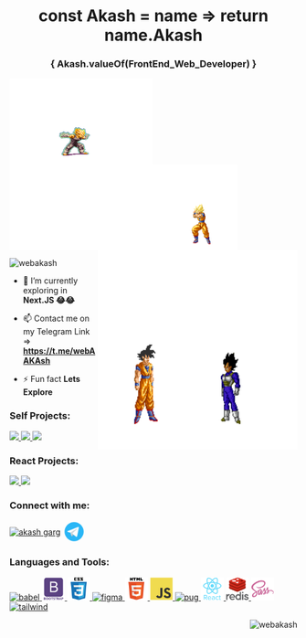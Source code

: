 <h1 align="center">const Akash = name => return name.Akash</h1>
<h3 align="center">{ Akash.valueOf(FrontEnd_Web_Developer) }</h3>

<img align="left" src="https://github.com/webAKAsh/webAKAsh/blob/main/vegeta.gif" width="250" height="150" />
<img align="center" src="https://github.com/webAKAsh/webAKAsh/blob/main/goku.gif" width="400" height="150" />
<img align="right" src="https://github.com/webAKAsh/webAKAsh/blob/main/gokuvsvegeta.gif" width="350" height="350" />

<p align="left"> <img src="https://komarev.com/ghpvc/?username=webakash&label=Profile%20views&color=0e75b6&style=flat" alt="webakash" /> </p>

- 🌱 I’m currently exploring in **Next.JS 😂😂**

- 📫 Contact me on my Telegram Link => **https://t.me/webAAKAsh**

- ⚡ Fun fact **Lets Explore**

<h3 align="left">Self Projects:</h3>
<a href="https://webakash.github.io/RandomColor/RandomColor.html" target="blank">
  <img src="https://img.shields.io/badge/Random--Color-white?style=for-the-badge&logo=ClickUp"/>
</a>
<a href="https://webakash.github.io/DrumKit/Drumkit.html" target="blank">
  <img src="https://img.shields.io/badge/DrumKit--Let's%20Rock!-purple?style=for-the-badge&logo=Apple%20Music"/>
</a>
<a href="https://webakash.github.io/TicTacToe/Tic-Tac-Toe.html" target="blank">
  <img src="https://img.shields.io/badge/PLAY%20TIC--TAC--TOE...-darkred?style=for-the-badge&logo=Vodafone"/>
</a>

<h3 align="left">React Projects:</h3>
<a href="https://react-movie-aloiiodpy-webakash.vercel.app/" target="blank">
  <img src="https://img.shields.io/badge/Movie Search-20232A?style=for-the-badge&logo=react&logoColor=61DAFB"/>
</a>
<a href="https://course-blog-mszc0bwb5-webakash.vercel.app" target="blank">
  <img src="https://img.shields.io/badge/A Common Blog-20232A?style=for-the-badge&logo=react&logoColor=61DAFB"/>
</a>

<h3 align="left">Connect with me:</h3>
<p align="left">
<a href="https://www.linkedin.com/in/akash-garg-ab278b212/" target="blank"><img align="center" src="https://raw.githubusercontent.com/rahuldkjain/github-profile-readme-generator/master/src/images/icons/Social/linked-in-alt.svg" alt="akash garg" height="30" width="40" /></a>
 <a href="https://t.me/webAAKAsh" target="blank">
   <img align="center" alt="akash garg" height="40" width="40" src="https://github.com/webAKAsh/webAKAsh/blob/main/icons8-telegram-app.gif"/>
 </a>
</p>

<h3 align="left">Languages and Tools:</h3>
<p align="left"> <a href="https://babeljs.io/" target="_blank"> <img src="https://www.vectorlogo.zone/logos/babeljs/babeljs-icon.svg" alt="babel" width="40" height="40"/> </a> <a href="https://getbootstrap.com" target="_blank"> <img src="https://raw.githubusercontent.com/devicons/devicon/master/icons/bootstrap/bootstrap-plain-wordmark.svg" alt="bootstrap" width="40" height="40"/> </a> <a href="https://www.w3schools.com/css/" target="_blank"> <img src="https://raw.githubusercontent.com/devicons/devicon/master/icons/css3/css3-original-wordmark.svg" alt="css3" width="40" height="40"/> </a> <a href="https://www.figma.com/" target="_blank"> <img src="https://www.vectorlogo.zone/logos/figma/figma-icon.svg" alt="figma" width="40" height="40"/> </a> <a href="https://www.w3.org/html/" target="_blank"> <img src="https://raw.githubusercontent.com/devicons/devicon/master/icons/html5/html5-original-wordmark.svg" alt="html5" width="40" height="40"/> </a> <a href="https://developer.mozilla.org/en-US/docs/Web/JavaScript" target="_blank"> <img src="https://raw.githubusercontent.com/devicons/devicon/master/icons/javascript/javascript-original.svg" alt="javascript" width="40" height="40"/> </a> <a href="https://pugjs.org" target="_blank"> <img src="https://cdn.worldvectorlogo.com/logos/pug.svg" alt="pug" width="40" height="40"/> </a> <a href="https://reactjs.org/" target="_blank"> <img src="https://raw.githubusercontent.com/devicons/devicon/master/icons/react/react-original-wordmark.svg" alt="react" width="40" height="40"/> </a> <a href="https://redis.io" target="_blank"> <img src="https://raw.githubusercontent.com/devicons/devicon/master/icons/redis/redis-original-wordmark.svg" alt="redis" width="40" height="40"/> </a> <a href="https://sass-lang.com" target="_blank"> <img src="https://raw.githubusercontent.com/devicons/devicon/master/icons/sass/sass-original.svg" alt="sass" width="40" height="40"/> </a> <a href="https://tailwindcss.com/" target="_blank"> <img src="https://www.vectorlogo.zone/logos/tailwindcss/tailwindcss-icon.svg" alt="tailwind" width="40" height="40"/> </a> </p>

<p><img align="right" src="https://github-readme-stats.vercel.app/api/top-langs?username=webakash&show_icons=true&locale=en&layout=compact" alt="webakash" /></p>
